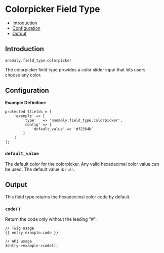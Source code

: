 # Colorpicker Field Type

- [Introduction](#introduction)
- [Configuration](#configuration)
- [Output](#output)


<a name="introduction"></a>
## Introduction

`anomaly.field_type.colorpicker`

The colorpicker field type provides a color slider input that lets users choose any color.


<a name="configuration"></a>
## Configuration

**Example Definition:**

    protected $fields = [
        'example' => [
            'type'   => 'anomaly.field_type.colorpicker',
            'config' => [
                'default_value' => '#f2364b`
            ]
        ]
    ];

### `default_value`

The default color for the colorpicker. Any valid hexadecimal color value can be used. The default value is `null`.


<a name="output"></a>
## Output

This field type returns the hexadecimal color code by default. 

### `code()`

Return the code only without the leading "#".

    // Twig usage
    {{ entry.example.code }}
    
    // API usage
    $entry->example->code();
